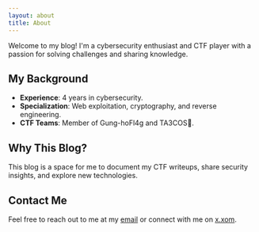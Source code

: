 ```yaml
---
layout: about
title: About
---
```


<p>Welcome to my blog! I'm a cybersecurity enthusiast and CTF player with a passion for solving challenges and sharing knowledge.</p>

<h2>My Background</h2>
<ul>
    <li><strong>Experience</strong>: 4 years in cybersecurity.</li>
    <li><strong>Specialization</strong>: Web exploitation, cryptography, and reverse engineering.</li>
    <li><strong>CTF Teams</strong>: Member of Gung-hoFl4g and TA3COS🌮.</li>
</ul>

<h2>Why This Blog?</h2>
<p>This blog is a space for me to document my CTF writeups, share security insights, and explore new technologies.</p>

<h2>Contact Me</h2>
<p>Feel free to reach out to me at my <a href="ashrafabiba11@gmail.com">email</a> or connect with me on <a href="https://x.com/TEKILA_Twittes">x.xom</a>.</p>



